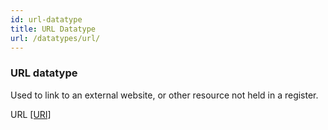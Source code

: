```yaml
---
id: url-datatype
title: URL Datatype
url: /datatypes/url/
---
```


### URL datatype

Used to link to an external website, or other resource not held in a register.


URL <a data-link-type="biblio" href="#biblio-uri">[URI]</a>
